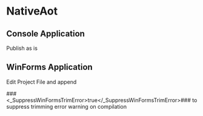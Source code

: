 # NativeAot
## Console Application
Publish as is

## WinForms Application
Edit Project File and append

###<_SuppressWinFormsTrimError>true</_SuppressWinFormsTrimError>###
to suppress trimming error warning on compilation

